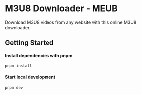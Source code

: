 # M3U8 Downloader - MEUB

Download M3U8 videos from any website with this online M3U8 downloader.

## Getting Started

#### Install dependencies with pnpm

```bash
pnpm install
```

#### Start local development

```bash
pnpm dev
```
